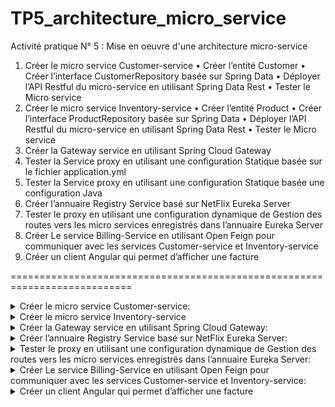 # TP5_architecture_micro_service
Activité pratique N° 5 : Mise en oeuvre d'une architecture micro-service

1. Créer le micro service Customer-service • Créer l’entité Customer • Créer l’interface CustomerRepository basée sur Spring Data • Déployer l’API Restful du micro-service en utilisant Spring Data Rest • Tester le Micro service
2. Créer le micro service Inventory-service • Créer l’entité Product • Créer l’interface ProductRepository basée sur Spring Data • Déployer l’API Restful du micro-service en utilisant Spring Data Rest • Tester le Micro service
3. Créer la Gateway service en utilisant Spring Cloud Gateway
1. Tester la Service proxy en utilisant une configuration Statique basée
sur le fichier application.yml
2. Tester la Service proxy en utilisant une configuration Statique basée
une configuration Java
4. Créer l’annuaire Registry Service basé sur NetFlix Eureka Server
5. Tester le proxy en utilisant une configuration dynamique de Gestion des
routes vers les micro services enregistrés dans l’annuaire Eureka Server
6. Créer Le service Billing-Service en utilisant Open Feign pour
communiquer avec les services Customer-service et Inventory-service
7. Créer un client Angular qui permet d’afficher une facture

===========================================================================


<details>
<summary> Créer le micro service Customer-service:</summary>
                               
#### 1 ---> Test customers:
 ![image](https://github.com/lam843/TP5_architecture_micro_service/assets/78732216/047c34eb-1a28-46b4-8a24-b25641d9da81)
 ![image](https://github.com/lam843/TP5_architecture_micro_service/assets/78732216/4d687d59-8f28-47dc-828c-18bde96f8a66)



</details>

<details>
<summary> Créer le micro service Inventory-service</summary>
                               
#### 1 ---> Test the Unary Model using BloomRPC:

</details>

<details>
<summary>Créer la Gateway service en utilisant Spring Cloud Gateway:</summary>
                               
#### 1 ---> Test the Unary Model using BloomRPC:

</details>
<details>
<summary> Créer l’annuaire Registry Service basé sur NetFlix Eureka Server:</summary>
                               
#### 1 ---> Test the Unary Model using BloomRPC:

</details>


<details>
<summary>  Tester le proxy en utilisant une configuration dynamique de Gestion des
routes vers les micro services enregistrés dans l’annuaire Eureka Server:</summary>
                               
#### 1 ---> Test the Unary Model using BloomRPC:

</details>
<details>
<summary> Créer Le service Billing-Service en utilisant Open Feign pour
communiquer avec les services Customer-service et Inventory-service:</summary>
                               
#### 1 ---> Test the Unary Model using BloomRPC:

</details>
<details>
<summary> Créer un client Angular qui permet d’afficher une facture </summary>
                               
#### 1 ---> Test the Unary Model using BloomRPC:

</details>
